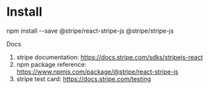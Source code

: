 # Install

npm install --save @stripe/react-stripe-js @stripe/stripe-js

Docs
1. stripe documentation: https://docs.stripe.com/sdks/stripejs-react
2. npm package reference: https://www.npmjs.com/package/@stripe/react-stripe-js
3. stripe test card: https://docs.stripe.com/testing